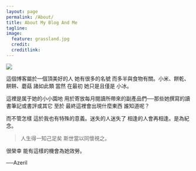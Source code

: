 ```yaml
---
layout: page
permalink: /About/ 
title: About My Blog And Me
tagline:   
image:
  feature: grassland.jpg  
  credit:  
  creditlink:  
---
```


![](http://dreamofbook.qiniudn.com/YvonneCookieYesterdayTime.jpg)

這個博客屬於一個頂美好的人 她有很多的名號 而多半與食物有關。小米、餅乾、餅餅、蘑菇 諸如此類 當然 在最初 她只是且僅是 小冰。

這裡是属于她的小小園地 用於寄放每月閱讀所帶來的副產品們──那些她撰寫的讀書筆記或書評或其它 至於 最終這裡會出現什麼東西 誰知道呢？

而不管怎樣 這於我也有特殊的意義。迷失的人迷失了 相逢的人會再相逢。是為紀念。

> 人生得一知己足矣 斯世當以同懷視之。

很榮幸 能有這樣的機會為她效勞。

──Azeril